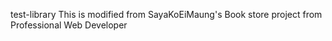test-library
This is modified from SayaKoEiMaung's Book store project from Professional Web Developer
